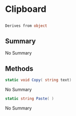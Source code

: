 # Clipboard

## 
```c#
Derives from object
```

## Summary

No Summary
## Methods

```c#
static void Copy( string text) 
```
No Summary
```c#
static string Paste( ) 
```
No Summary
